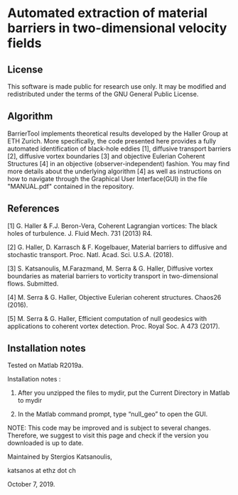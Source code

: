 # Automated extraction of material barriers in two-dimensional velocity fields

## License

This software is made public for research use only. It may be modified and redistributed
under the terms of the GNU General Public License.

## Algorithm

BarrierTool implements theoretical results developed by the Haller Group at ETH Zurich.
More specifically, the code presented here provides a fully automated identification of black-hole eddies [1], diffusive transport barriers [2], diffusive vortex boundaries [3] and objective Eulerian Coherent Structures [4] in an objective (observer-independent) fashion. You may find more details about the underlying algorithm [4] as well as instructions on 
how to navigate through the Graphical User Interface(GUI) in the file "MANUAL.pdf" 
contained in the repository.

## References
[1] G. Haller & F.J. Beron-Vera, Coherent Lagrangian vortices: The black holes of turbulence. 
J. Fluid Mech. 731 (2013) R4.

[2] G. Haller, D. Karrasch & F. Kogelbauer, Material barriers to diffusive and stochastic transport. Proc. Natl. Acad. Sci. U.S.A. (2018).

[3] S. Katsanoulis, M.Farazmand, M. Serra & G. Haller, Diffusive vortex boundaries as material barriers to vorticity
transport in two-dimensional flows. Submitted.

[4] M. Serra & G. Haller, Objective Eulerian coherent structures. Chaos26 (2016).

[5] M. Serra & G. Haller, Efficient computation of null geodesics with applications to coherent vortex detection. Proc. Royal Soc. A 473 (2017).

## Installation notes

Tested on Matlab R2019a.

Installation notes :

1) After you unzipped the files to mydir, put the Current Directory in Matlab to mydir

2) In the Matlab command prompt, type “null_geo” to open the GUI.

NOTE: This code may be improved and is subject to several changes. Therefore, we suggest to visit this 
page and check if the version you downloaded is up to date.  

Maintained by Stergios Katsanoulis,

katsanos at ethz dot ch

October 7, 2019.
